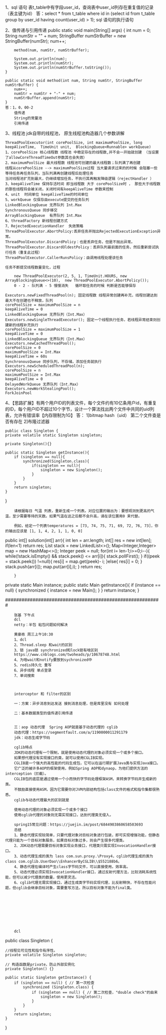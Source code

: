 1、sql 语句 表t_table中有字段user_id，查询表中user_id列存在重复值的记录（表主键为id）
		答：select * from t_table where id in (select  id  from  t_table  group  by user_id having  count(user_id) > 1);
	sql 语句的执行语句

2、值传递与引用传递
	public static void main(String[] args) {
		int num = 0;
		String numStr = "" + num;
		StringBuffer numStrBuffer = new StringBuffer(numStr);
		num++;

		method(num, numStr, numStrBuffer);

		System.out.println(num);
		System.out.println(numStr);
		System.out.println(numStrBuffer.toString());
	}

	public static void method(int num, String numStr, StringBuffer numStrBuffer) {
		num++;
		numStr = numStr + "-" + num;
		numStrBuffer.append(numStr);
	}
	答：1，0，00-2
		值传递
		String的常量池
		引用传递

3、线程池
	jdk自带的线程池，
	原生线程池构造器几个参数讲解

	ThreadPoolExecutor(int corePoolSize, int maximumPoolSize, long keepAliveTime,  TimeUnit unit,  BlockingQueue<Runnable> workQueue)
	1、corePoolSize 核心线程数 线程池 中稳定存在的线程数,并不会一开始就创建 （当设置了allowCoreThreadTimeOut参数其也会失效）
	2、maximumPoolSize 最大线程数 线程池可创建的最大线程数；队列满了再创建
	线程从corePoolSize --> maximumPoolSize过程 当大量请求过来的的时候 会阻塞一些等待任务再任务队列，当队列满再创建线程后处理任务
	当对线程池扩充到最大，仍继续增加任务，不执行其再触发降级逻辑（rejectHandler ）
	3、keepAliveTime 保持存活时间 即当线程数 大于 corePoolSize时 ， 那些大于线程数的那些线程将会被关闭，关闭时间有keepAliveTime 参数来控制
	4、unit  时间单位 keepAliveTime的时间单位
	5、workQueue 仅保存由execute提交的任务队列
	LinkedBlockingQueue 无界队列 Int.Max
	SynchronousQueue 同步移交
	ArrayBlockingQueue  有界队列 Int.Max
	6、threadFactory 新线程创建方式
	7、RejectedExecutionHandler  失效策略
	ThreadPoolExecutor.AbortPolicy:丢弃任务并抛出RejectedExecutionException异常。
	ThreadPoolExecutor.DiscardPolicy：也是丢弃任务，但是不抛出异常。
	ThreadPoolExecutor.DiscardOldestPolicy：丢弃队列最前面的任务，然后重新尝试执行任务（重复此过程）
	ThreadPoolExecutor.CallerRunsPolicy：由调用线程处理该任务

	任务不断提交线程数量变化，过程

		new ThreadPoolExecutor(2, 5, 1, TimeUnit.HOURS, new ArrayBlockingQueue<>(10),  new ThreadPoolExecutor.AbortPolicy());
		0 - 2 - 队列满 - 5 慢慢消失   循环取任务的时候 判断是否能够保存

	Executors.newFixedThreadPool(n); 固定线程数 线程异常创建再补充，线程创建达到最大不在创建也不释放，队列
	corePoolSize = maximumPoolSize = n
	keepAliveTime = 0
	LinkedBlockingQueue 无界队列（Int.Max）
	Executors.newSingleThreadExecutor(); 固定一个线程执行任务，若线程异常结束则创建新的线程补充执行
	corePoolSize = maximumPoolSize = 1
	keepAliveTime = 0
	LinkedBlockingQueue 无界队列（Int.Max）
	Executors.newCachedThreadPool();
	corePoolSize = 0
	maximumPoolSize = Int.Max
	keepAliveTime = 60s
	SynchronousQueue 同步队列，不存储，添加任务就执行
	Executors.newScheduledThreadPool(n);
	corePoolSize = n
	maximumPoolSize = Int.Max
	keepAliveTime = 0
	DelayedWorkQueue 无界队列（Int.Max）
	Executors.newWorkStealingPool();
	ForkJoinPool

4、【思路扩展】有两个用户ID的列表文件，每个文件约有10亿条用户id，有重复的ID，每个用户ID不超过10个字节，设计一个算法找出两个文件中共同的uid列表，允许有错误率【内存限制为1G】
答：
	1]bitmap hash（uid） 第二个文件查是否有存在
	2]布隆过滤器


	public class Singleton {
	private volatile static Singleton singleton;

	private Singleton(){}

	public static Singleton getInstance(){
		if (singleton == null){
			synchronized(Singleton.class){
				if(singleton == null){
					singleton = new Singleton();
				}
			}
		}
		return singleton;
	}
}





		请根据每日 气温 列表，重新生成一个列表。对应位置的输出为：要想观测到更高的气温，至少需要等待的天数。如果气温在这之后都不会升高，请在该位置用0 来代替。

		例如，给定一个列表temperatures = [73, 74, 75, 71, 69, 72, 76, 73]，你的输出应该是 [1, 1, 4, 2, 1, 1, 0, 0]






public int[] solution(int[] arr){
		int len = arr.length;
		int[] res = new int[len];
		if(len<1) return res;
		List<Integer> stack = new LinkedList<>();
		Map<Integer,Integer> map = new HashMap<>();
		Integer peek = null;
		for(int i= len-1;i>=0;i--){
		while(!stack.isEmpty() && stack.peek() <= arr[i]){
		stack.pollFirst();
		}
		if((peek = stack.peek()) !=null){
		res[i] = map.get(peek)- i;
		}else{
		res[i] = 0;
		}
		stack.push(arr[i]);
		map.put(arr[i],i);
		}
		return res;

		}

private static Main instance;
public static Main getInstance(){
		if (instance == null) {
synchronized {
		instance = new Main();
		}
		}
		return instance;
		}


#########################################################

		张基 下午点
		dcl
		netty：半包 粘包问题如何解决

		黄豪栋 周三上午10:30
		1、dcl
		2、Thread.sleep 和wait的区别
		3、锁 java锁 synchronized和lock锁有啥区别
		https://www.cnblogs.com/twoheads/p/10678748.html
		4、为啥wait和notify要放到sychronized中
		5、redis持久化 重写
		6、异步线程 单点登录
		7、单词搜索	



		interceptor 和 filter的区别

		一：方案：异步消息到达发送 接到消息处理，但是库里没有 如何处理

		二：基本数据类型的值传递引用传递


		三：aop 动态代理  Spring AOP就是基于动态代理的 cglib
		动态代理：https://segmentfault.com/a/1190000011291179
		jdk：动态生成字节码

		cglib特点
		JDK的动态代理有一个限制，就是使用动态代理的对象必须实现一个或多个接口。
		如果想代理没有实现接口的类，就可以使用CGLIB实现。
		CGLIB是一个强大的高性能的代码生成包，它可以在运行期扩展Java类与实现Java接口。
		它广泛的被许多AOP的框架使用，例如Spring AOP和dynaop，为他们提供方法的interception（拦截）。
		CGLIB包的底层是通过使用一个小而快的字节码处理框架ASM，来转换字节码并生成新的类。
		不鼓励直接使用ASM，因为它需要你对JVM内部结构包括class文件的格式和指令集都很熟悉。
		cglib与动态代理最大的区别就是

		使用动态代理的对象必须实现一个或多个接口
		使用cglib代理的对象则无需实现接口，达到代理类无侵入。

		spring15常见问题：https://juejin.im/post/6844903860658503693
		总结
		1、静态代理实现较简单，只要代理对象对目标对象进行包装，即可实现增强功能，但静态代理只能为一个目标对象服务，如果目标对象过多，则会产生很多代理类。
		2、JDK动态代理需要目标对象实现业务接口，代理类只需实现InvocationHandler接口。
		3、动态代理生成的类为 lass com.sun.proxy.\Proxy4，cglib代理生成的类为class com.cglib.UserDao\\EnhancerByCGLIB\\$552188b6。
		4、静态代理在编译时产生class字节码文件，可以直接使用，效率高。
		5、动态代理必须实现InvocationHandler接口，通过反射代理方法，比较消耗系统性能，但可以减少代理类的数量，使用更灵活。
		6、cglib代理无需实现接口，通过生成类字节码实现代理，比反射稍快，不存在性能问题，但cglib会继承目标对象，需要重写方法，所以目标对象不能为final类。









		dcl
public class Singleton {

	//线程见可见性和指令有序性。
	private volatile Singleton singleton;

	// 构造函数是private，防止外部实例化
	private Singleton() {}

	public static Singleton getInstance() {
		if (singleton == null) { // 第一次检查
			synchronized (Singleton.class) {
				if (singleton == null) { // 第二次检查，"double check"的由来
					singleton = new Singleton();
				}
			}
		}
		return singleton;
	}
}
